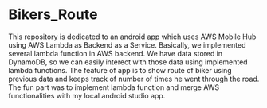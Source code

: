 # Bikers_Route

This repository is dedicated to an android app which uses AWS Mobile Hub using AWS Lambda as Backend as a Service. Basically, we implemented several lambda function in AWS backend. We have data stored in DynamoDB, so we can easily interect with those data using implemented lambda functions. The feature of app is to show route of biker using previous data and keeps track of number of times he went through the road. The fun part was to implement lambda function and merge AWS functionalities with my local android studio app. 
